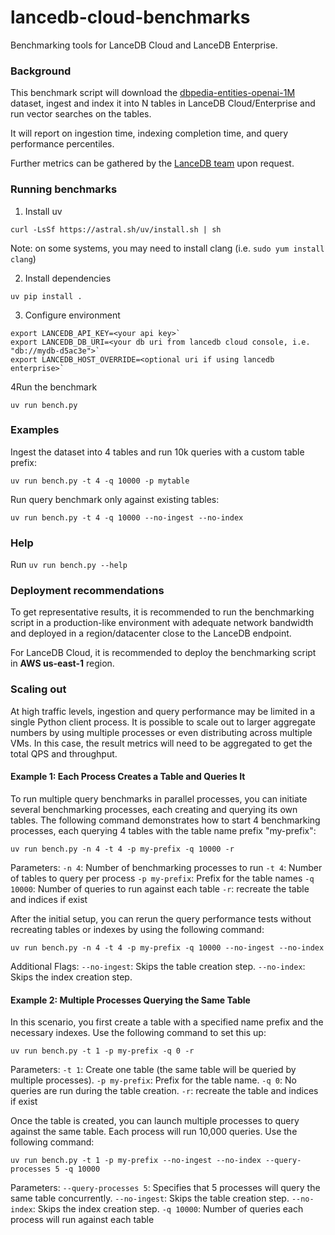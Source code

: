 # lancedb-cloud-benchmarks

Benchmarking tools for LanceDB Cloud and LanceDB Enterprise.

### Background

This benchmark script will download the [dbpedia-entities-openai-1M](https://huggingface.co/datasets/KShivendu/dbpedia-entities-openai-1M) dataset,
ingest and index it into N tables in LanceDB Cloud/Enterprise and run vector searches on the tables.

It will report on ingestion time, indexing completion time, and query performance percentiles.

Further metrics can be gathered by the [LanceDB team](mailto:contact@lancedb.com) upon request.


### Running benchmarks

1. Install uv

`curl -LsSf https://astral.sh/uv/install.sh | sh`

Note: on some systems, you may need to install clang (i.e. `sudo yum install clang`)

2. Install dependencies

`uv pip install .`

3. Configure environment
```
export LANCEDB_API_KEY=<your api key>`
export LANCEDB_DB_URI=<your db uri from lancedb cloud console, i.e. "db://mydb-d5ac3e">`
export LANCEDB_HOST_OVERRIDE=<optional uri if using lancedb enterprise>`
```

4Run the benchmark

`uv run bench.py`

### Examples

Ingest the dataset into 4 tables and run 10k queries with a custom table prefix:

`uv run bench.py -t 4 -q 10000 -p mytable`

Run query benchmark only against existing tables:

`uv run bench.py -t 4 -q 10000 --no-ingest --no-index`


### Help
Run `uv run bench.py --help`

### Deployment recommendations

To get representative results, it is recommended to run the benchmarking script in a production-like environment with adequate network bandwidth and deployed in a region/datacenter close to the LanceDB endpoint.

For LanceDB Cloud, it is recommended to deploy the benchmarking script in **AWS us-east-1** region.

### Scaling out

At high traffic levels, ingestion and query performance may be limited in a single Python client process. It is possible to scale out
to larger aggregate numbers by using multiple processes or even distributing across multiple VMs. In this case, the result metrics will need to be aggregated
to get the total QPS and throughput.

#### Example 1: Each Process Creates a Table and Queries It
To run multiple query benchmarks in parallel processes, you can initiate several benchmarking processes,
each creating and querying its own tables.
The following command demonstrates how to start 4 benchmarking processes,
each querying 4 tables with the table name prefix "my-prefix":
```
uv run bench.py -n 4 -t 4 -p my-prefix -q 10000 -r
```
Parameters:
`-n 4`: Number of benchmarking processes to run
`-t 4`: Number of tables to query per process
`-p my-prefix`: Prefix for the table names
`-q 10000`: Number of queries to run against each table
`-r`: recreate the table and indices if exist

After the initial setup, you can rerun the query performance tests without recreating tables or indexes by using the following command:
```
uv run bench.py -n 4 -t 4 -p my-prefix -q 10000 --no-ingest --no-index
```
Additional Flags:
`--no-ingest`: Skips the table creation step.
`--no-index`: Skips the index creation step.

#### Example 2: Multiple Processes Querying the Same Table
In this scenario, you first create a table with a specified name prefix and the necessary indexes.
Use the following command to set this up:
```
uv run bench.py -t 1 -p my-prefix -q 0 -r
```
Parameters:
`-t 1`: Create one table (the same table will be queried by multiple processes).
`-p my-prefix`: Prefix for the table name.
`-q 0`: No queries are run during the table creation.
`-r`: recreate the table and indices if exist

Once the table is created, you can launch multiple processes to query against the same table.
Each process will run 10,000 queries. Use the following command:
```
uv run bench.py -t 1 -p my-prefix --no-ingest --no-index --query-processes 5 -q 10000
```
Parameters:
`--query-processes 5`: Specifies that 5 processes will query the same table concurrently.
`--no-ingest`: Skips the table creation step.
`--no-index`: Skips the index creation step.
`-q 10000`: Number of queries each process will run against each table